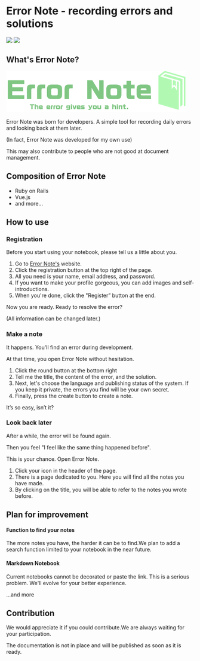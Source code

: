 # Error Note - recording errors and solutions
<img src="https://img.shields.io/github/commit-activity/y/k-kudo-hub/error_note_sample"> <img src="https://img.shields.io/github/last-commit/k-kudo-hub/error_note_sample">


## What's Error Note?

![ErrorNote's logo](public/logo-large.png "logo")

Error Note was born for developers. A simple tool for recording daily errors and looking back at them later.

(In fact, Error Note was developed for my own use)

This may also contribute to people who are not good at document management.

## Composition of Error Note

* Ruby on Rails
* Vue.js
* and more...

## How to use

### Registration
Before you start using your notebook, please tell us a little about you.

1. Go to [Error Note's]() website.
1. Click the registration button at the top right of the page.
1. All you need is your name, email address, and password.
1. If you want to make your profile gorgeous, you can add images and self-introductions.
1. When you're done, click the "Register” button at the end.

Now you are ready. Ready to resolve the error?

(All information can be changed later.)

### Make a note
It happens. You'll find an error during development. 

At that time, you open Error Note without hesitation.

1. Click the round button at the bottom right
1. Tell me the title, the content of the error, and the solution.
1. Next, let's choose the language and publishing status of the system. If you keep it private, the errors you find will be your own secret.
1. Finally, press the create button to create a note.

It’s so easy, isn’t it?

### Look back later

After a while, the error will be found again.

Then you feel "I feel like the same thing happened before".

This is your chance. Open Error Note.

1. Click your icon in the header of the page.
1. There is a page dedicated to you. Here you will find all the notes you have made.
1. By clicking on the title, you will be able to refer to the notes you wrote before.

## Plan for improvement

#### Function to find your notes
The more notes you have, the harder it can be to find.We plan to add a search function limited to your notebook in the near future.

#### Markdown Notebook
Current notebooks cannot be decorated or paste the link. This is a serious problem.
We'll evolve for your better experience.

...and more

## Contribution
We would appreciate it if you could contribute.We are always waiting for your participation.

The documentation is not in place and will be published as soon as it is ready.
